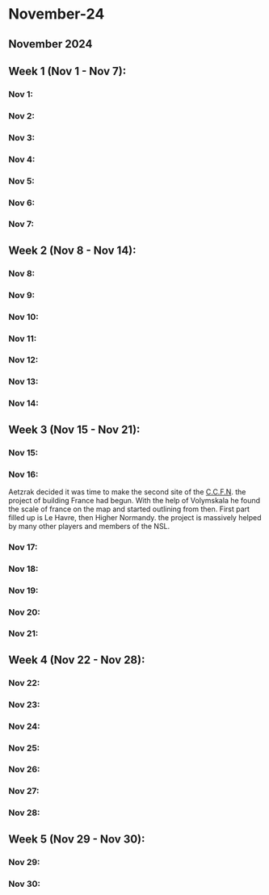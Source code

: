 # November-24

## November 2024

## Week 1 (Nov 1 - Nov 7):

### Nov 1:

### Nov 2:

### Nov 3:

### Nov 4:

### Nov 5:

### Nov 6:

### Nov 7:

## Week 2 (Nov 8 - Nov 14):

### Nov 8:

### Nov 9:

### Nov 10:

### Nov 11:

### Nov 12:

### Nov 13:

### Nov 14:

## Week 3 (Nov 15 - Nov 21):

### Nov 15:

### Nov 16:

Aetzrak decided it was time to make the second site of the [C.C.F.N](../the-world/civilization/towns/c.c.f.n.md). the project of building France had begun. With the help of Volymskala he found the scale of france on the map and started outlining from then. First part filled up is Le Havre, then Higher Normandy. the project is massively helped by many other players and members of the NSL.&#x20;

### Nov 17:

### Nov 18:

### Nov 19:

### Nov 20:

### Nov 21:

## Week 4 (Nov 22 - Nov 28):

### Nov 22:

### Nov 23:

### Nov 24:

### Nov 25:

### Nov 26:

### Nov 27:

### Nov 28:

## Week 5 (Nov 29 - Nov 30):

### Nov 29:

### Nov 30:
